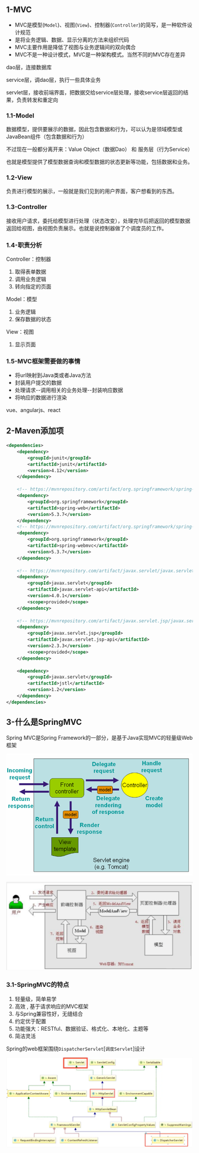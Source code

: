 ## 1-MVC

- MVC是模型(`Model`)、视图(`View`)、控制器(`Controller`)的简写，是一种软件设计规范
- 是将业务逻辑、数据、显示分离的方法来组织代码
- MVC主要作用是降低了视图与业务逻辑间的双向偶合
- MVC不是一种设计模式，MVC是一种架构模式。当然不同的MVC存在差异

dao层，连接数据库

service层，调dao层，执行一些具体业务

servlet层，接收前端界面，把数据交给service层处理，接收service层返回的结果，负责转发和重定向

### 1.1-Model

数据模型，提供要展示的数据，因此包含数据和行为，可以认为是领域模型或JavaBean组件（包含数据和行为）

不过现在一般都分离开来：Value Object（数据Dao） 和 服务层（行为Service）

也就是模型提供了模型数据查询和模型数据的状态更新等功能，包括数据和业务。

### 1.2-View

负责进行模型的展示，一般就是我们见到的用户界面，客户想看到的东西。

### 1.3-Controller

接收用户请求，委托给模型进行处理（状态改变），处理完毕后把返回的模型数据返回给视图，由视图负责展示。也就是说控制器做了个调度员的工作。

### 1.4-职责分析

Controller：控制器

1. 取得表单数据
2. 调用业务逻辑
3. 转向指定的页面

Model：模型

1. 业务逻辑
2. 保存数据的状态

View：视图

1. 显示页面

### 1.5-MVC框架需要做的事情

- 将url映射到Java类或者Java方法
- 封装用户提交的数据
- 处理请求--调用相关的业务处理--封装响应数据
- 将响应的数据进行渲染

vue、angularjs、react

## 2-Maven添加项

```xml
<dependencies>
    <dependency>
        <groupId>junit</groupId>
        <artifactId>junit</artifactId>
        <version>4.12</version>
    </dependency>
    
    <!-- https://mvnrepository.com/artifact/org.springframework/spring-web -->
    <dependency>
        <groupId>org.springframework</groupId>
        <artifactId>spring-web</artifactId>
        <version>5.3.7</version>
    </dependency>
    <!-- https://mvnrepository.com/artifact/org.springframework/spring-webmvc -->
    <dependency>
        <groupId>org.springframework</groupId>
        <artifactId>spring-webmvc</artifactId>
        <version>5.3.7</version>
    </dependency>

    <!-- https://mvnrepository.com/artifact/javax.servlet/javax.servlet-api -->
    <dependency>
        <groupId>javax.servlet</groupId>
        <artifactId>javax.servlet-api</artifactId>
        <version>4.0.1</version>
        <scope>provided</scope>
    </dependency>

    <!-- https://mvnrepository.com/artifact/javax.servlet.jsp/javax.servlet.jsp-api -->
    <dependency>
        <groupId>javax.servlet.jsp</groupId>
        <artifactId>javax.servlet.jsp-api</artifactId>
        <version>2.3.3</version>
        <scope>provided</scope>
    </dependency>
    
    <dependency>
        <groupId>javax.servlet</groupId>
        <artifactId>jstl</artifactId>
        <version>1.2</version>
    </dependency>
</dependencies>
```

## 3-什么是SpringMVC

Spring MVC是Spring Framework的一部分，是基于Java实现MVC的轻量级Web框架

![image-20210531161855668](img/1-基础/image-20210531161855668.png)

![image-20210531162343752](img/1-基础/image-20210531162343752.png)

### 3.1-SpringMVC的特点

1. 轻量级，简单易学
2. 高效 , 基于请求响应的MVC框架
3. 与Spring兼容性好，无缝结合
4. 约定优于配置
5. 功能强大：RESTful、数据验证、格式化、本地化、主题等
6. 简洁灵活

Spring的web框架围绕`DispatcherServlet`[`调度Servlet`]设计

![image-20210531170905979](img/1-基础/image-20210531170905979.png)

